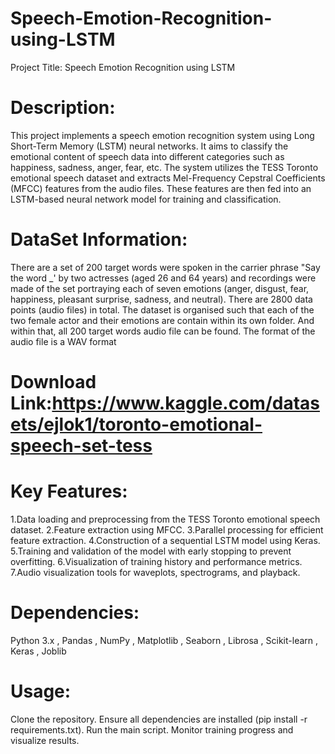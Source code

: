 # Speech-Emotion-Recognition-using-LSTM
Project Title: Speech Emotion Recognition using LSTM

# Description:
This project implements a speech emotion recognition system using Long Short-Term Memory (LSTM) neural networks. It aims to classify the emotional content of speech data into different categories such as happiness, sadness, anger, fear, etc. The system utilizes the TESS Toronto emotional speech dataset and extracts Mel-Frequency Cepstral Coefficients (MFCC) features from the audio files. These features are then fed into an LSTM-based neural network model for training and classification.

# DataSet Information:
There are a set of 200 target words were spoken in the carrier phrase "Say the word _' by two actresses (aged 26 and 64 years) and recordings were made of the set portraying each of seven emotions (anger, disgust, fear, happiness, pleasant surprise, sadness, and neutral). There are 2800 data points (audio files) in total.
The dataset is organised such that each of the two female actor and their emotions are contain within its own folder. And within that, all 200 target words audio file can be found. The format of the audio file is a WAV format
# Download Link:https://www.kaggle.com/datasets/ejlok1/toronto-emotional-speech-set-tess

# Key Features:
1.Data loading and preprocessing from the TESS Toronto emotional speech dataset.
2.Feature extraction using MFCC.
3.Parallel processing for efficient feature extraction.
4.Construction of a sequential LSTM model using Keras.
5.Training and validation of the model with early stopping to prevent overfitting.
6.Visualization of training history and performance metrics.
7.Audio visualization tools for waveplots, spectrograms, and playback.

# Dependencies:
Python 3.x ,
Pandas ,
NumPy ,
Matplotlib ,
Seaborn ,
Librosa ,
Scikit-learn ,
Keras ,
Joblib

# Usage:
Clone the repository.
Ensure all dependencies are installed (pip install -r requirements.txt).
Run the main script.
Monitor training progress and visualize results.
